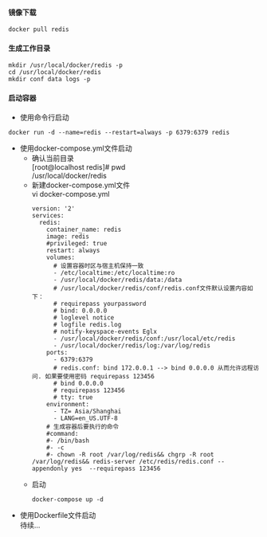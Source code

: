 
#### 镜像下载
```
docker pull redis  
```
#### 生成工作目录
```
mkdir /usr/local/docker/redis -p
cd /usr/local/docker/redis
mkdir conf data logs -p
```
#### 启动容器
* 使用命令行启动  
```
docker run -d --name=redis --restart=always -p 6379:6379 redis  
```
* 使用docker-compose.yml文件启动  
  * 确认当前目录  
    [root@localhost redis]# pwd  
    /usr/local/docker/redis  
  * 新建docker-compose.yml文件  
    vi docker-compose.yml  
    ```
    version: '2'
    services:
      redis:
        container_name: redis
        image: redis
        #privileged: true
        restart: always
        volumes:
          # 设置容器时区与宿主机保持一致
          - /etc/localtime:/etc/localtime:ro
          - /usr/local/docker/redis/data:/data
          # /usr/local/docker/redis/conf/redis.conf文件默认设置内容如下：
          # requirepass yourpassword
          # bind: 0.0.0.0
          # loglevel notice
          # logfile redis.log
          # notify-keyspace-events Eglx
          - /usr/local/docker/redis/conf:/usr/local/etc/redis
          - /usr/local/docker/redis/log:/var/log/redis
        ports:
          - 6379:6379
          # redis.conf: bind 172.0.0.1 --> bind 0.0.0.0 从而允许远程访问. 如果要使用密码 requirepass 123456
          # bind 0.0.0.0
          # requirepass 123456
          # tty: true
        environment:
          - TZ= Asia/Shanghai
          - LANG=en_US.UTF-8
        # 生成容器后要执行的命令
        #command:
        #- /bin/bash
        #- -c
        #- chown -R root /var/log/redis&& chgrp -R root /var/log/redis&& redis-server /etc/redis/redis.conf --appendonly yes  --requirepass 123456
    ```
  * 启动  
    ```
    docker-compose up -d  
    ```
* 使用Dockerfile文件启动  
  待续...
